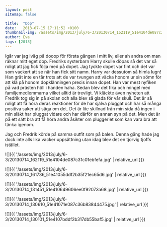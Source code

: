```yaml
---
layout: post
sitemap: false

title:  "Dop"
date:   2013-07-15 17:11:52 +0100
thumbnail-img: /assets/img/2013/july/6-3/20130714_162119_51e4104de087c31c01ebfefa.jpg
author: Eva
tags: [2013]
---
```


Igår var jag iväg på dooop för första gången i mitt liv,  eller ah andra om man räknar mitt eget dop. Fredriks systerbarn Harry skulle döpas så det var så roligt att jag fick följa med på dopet. Jag tyckte dopet var fint och det var som vackert att se när han fick sitt namn. Harry var dessutom så himla lugn! Han grät inte en tår trots att de var tvungen att väcka honom ur sin sömn för att klä på honom dopklänningen precis innan dopet. Han var mest nyfiken på vad prästen höll i handen haha. Sedan blev det fika och mingel med familjemedlemmarna vilket alltid är trevligt. Vi kläckte även nyheten att Fredrik tog sig in på skolan och alla blev så glada för vår skull. Det är så roligt att få höra deras reaktioner för de har själva pluggat och har så många positiva saker att säga om det. Det är lite skillnad från min sida då ingen i min släkt har pluggat vidare och har därför en annan syn på det. Men det är på ett sätt bra att få höra andra åsikter om pluggeriet som kan vara bra att tänka igenom.  

Jag och Fredrik körde på samma outfit som på balen.  Denna gång hade jag dock inte alls lika vacker uppsättning utan idag blev det en tjorvig tjoffs istället.

![]({{ '/assets/img/2013/july/6-3/20130714_162119_51e4104de087c31c01ebfefa.jpg'  | relative_url }})

![]({{ '/assets/img/2013/july/6-3/20130714_161736_51e41055ddf2b35f21ec65d6.jpg'  | relative_url }})

![]({{ '/assets/img/2013/july/6-3/20130714_131451_51e410649606ee0f92073a68.jpg'  | relative_url }})

![]({{ '/assets/img/2013/july/6-3/20130714_130610_51e41071e087c36b83844475.jpg'  | relative_url }})

![]({{ '/assets/img/2013/july/6-3/20130714_130101_51e4107bddf2b317db55baf5.jpg'  | relative_url }})

